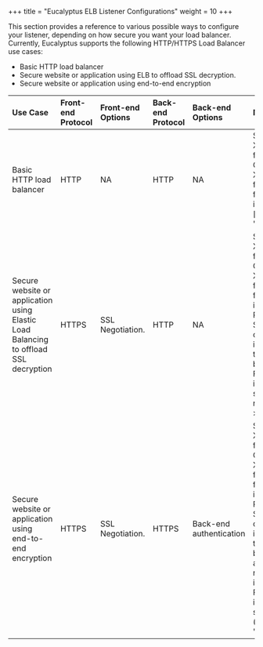 +++
title = "Eucalyptus ELB Listener Configurations"
weight = 10
+++

This section provides a reference to various possible ways to configure your listener, depending on how secure you want your load balancer. Currently, Eucalyptus supports the following HTTP/HTTPS Load Balancer use cases: 

* Basic HTTP load balancer 
* Secure website or application using ELB to offload SSL decryption. 
* Secure website or application using end-to-end encryption 




| Use Case | Front-end Protocol | Front-end Options | Back-end Protocol | Back-end Options | Notes | 
|  :---- |  :---- |  :---- |  :---- |  :---- |  :---- | 
| Basic HTTP load balancer | HTTP | NA | HTTP | NA | Supports X-forward for header. Go to AWS X-forwarding for more information.[]({{< relref "" >}}) | 
| Secure website or application using Elastic Load Balancing to offload SSL decryption | HTTPS | SSL Negotiation. | HTTP | NA | Supports X-forward for header. Go to AWS X-forwarding for more information. Requires an SSL certificate installed on the load balancer. For instructions, see .[]({{< relref "" >}}) | 
| Secure website or application using end-to-end encryption | HTTPS | SSL Negotiation. | HTTPS | Back-end authentication | Supports X-forward for header. Go to AWS X-forwarding for more information. Requires an SSL certificate installed on the load balancer and registered instances. For instructions, see and .[]({{< relref "" >}}) | 

